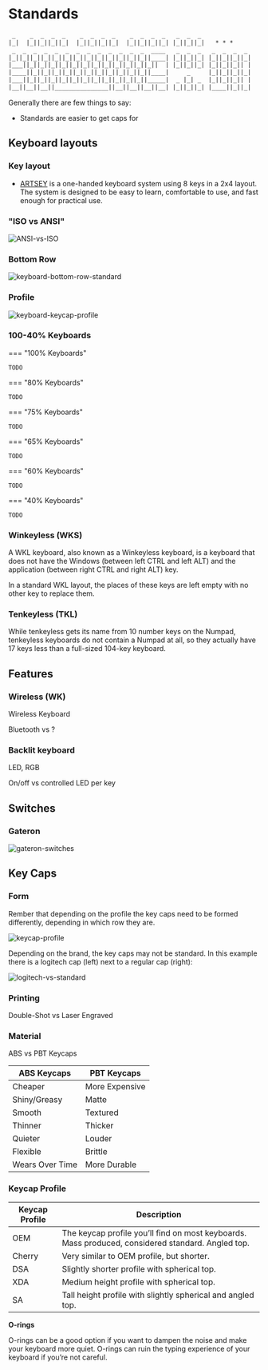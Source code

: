 # Standards

``` txt
 _    _  _  _  _    _  _  _  _    _  _  _  _   _  _  _
|_|  |_||_||_||_|  |_||_||_||_|  |_||_||_||_| |_||_||_|   * * *
 _  _  _  _  _  _  _  _  _  _  _  _  _  ____   _  _  _   _  _  _  _
|_||_||_||_||_||_||_||_||_||_||_||_||_||____| |_||_||_| |_||_||_||_|
|___||_||_||_||_||_||_||_||_||_||_||_||_||  | |_||_||_| |_||_||_|| |
|____||_||_||_||_||_||_||_||_||_||_||_||____|     _     |_||_||_||_|
|___||_||_||_||_||_||_||_||_||_||_||_||_____|  _ |_| _  |_||_||_|| |
|__||__||__||_______________||__||__||__||__| |_||_||_| |____||_||_|
```

Generally there are few things to say:

- Standards are easier to get caps for

## Keyboard layouts

### Key layout

- [ARTSEY](https://artsey.io/) is a one-handed keyboard system using 8 keys in a 2x4 layout. The system is designed to be easy to learn, comfortable to use, and fast enough for practical use.

### "ISO vs ANSI"

![ANSI-vs-ISO](_keyboard_ANSI-vs-ISO-Keyboard-Layout.jpg)

### Bottom Row

![keyboard-bottom-row-standard](_keyboard-bottom-row-standard.png)

### Profile

![keyboard-keycap-profile](_keyboard-keycap-profile2.png)

### 100-40% Keyboards

=== "100% Keyboards"

    TODO

=== "80% Keyboards"

    TODO

=== "75% Keyboards"

    TODO

=== "65% Keyboards"

    TODO

=== "60% Keyboards"

    TODO

=== "40% Keyboards"

    TODO

### Winkeyless (WKS)

A WKL keyboard, also known as a Winkeyless keyboard, is a keyboard that does not have the Windows (between left CTRL and left ALT) and the application (between right CTRL and right ALT) key.

In a standard WKL layout, the places of these keys are left empty with no other key to replace them.

### Tenkeyless (TKL)

While tenkeyless gets its name from 10 number keys on the Numpad, tenkeyless keyboards do not contain a Numpad at all, so they actually have 17 keys less than a full-sized 104-key keyboard.

## Features

### Wireless (WK)

Wireless Keyboard

Bluetooth vs ?

### Backlit keyboard

LED, RGB

On/off vs controlled LED per key

## Switches

### Gateron

![gateron-switches](_keyboard-gateron-switches.webp)



## Key Caps

### Form

Rember that depending on the profile the key caps need to be formed differently, depending in which row they are.

![keycap-profile](_keyboard-keycap-profile.png)

Depending on the brand, the key caps may not be standard. In this example there is a logitech cap (left) next to a regular cap (right):

![logitech-vs-standard](_keyboard-logitech-vs-standard-keycaps.jpg)

### Printing

Double-Shot vs Laser Engraved

### Material

ABS vs PBT Keycaps

| ABS Keycaps     | PBT Keycaps    |
|-----------------|----------------|
| Cheaper         | More Expensive |
| Shiny/Greasy    | Matte          |
| Smooth          | Textured       |
| Thinner         | Thicker        |
| Quieter         | Louder         |
| Flexible        | Brittle        |
| Wears Over Time | More Durable   |

### Keycap Profile

| Keycap Profile | Description                                                                                       |
|----------------|---------------------------------------------------------------------------------------------------|
| OEM            | The keycap profile you’ll find on most keyboards. Mass produced, considered standard. Angled top. |
| Cherry         | Very similar to OEM profile, but shorter.                                                         |
| DSA            | Slightly shorter profile with spherical top.                                                      |
| XDA            | Medium height profile with spherical top.                                                         |
| SA             | Tall height profile with slightly spherical and angled top.                                       |

**O-rings**

O-rings can be a good option if you want to dampen the noise and make your keyboard more quiet. O-rings can ruin the typing experience of your keyboard if you’re not careful.
